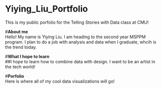 # Yiying_Liu_Portfolio
This is my public porfolio for the Telling Stories with Data class at CMU!

#**About me**  
Hello! My name is Yiying Liu. I am heading to the second year MSPPM program. I plan to do a job with analysis and data when I graduate, whcih is the trend today. 

#**What I hope to learn**  
##I hope to learn how to combine data with design. I want to be an artist in the tech world!

#**Porfolio**  
Here is where all of my cool data visualizations will go!



